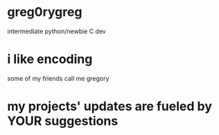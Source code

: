 # greg0rygreg
intermediate python/newbie C dev

# i like encoding

some of my friends call me gregory

# my projects' updates are fueled by YOUR suggestions
